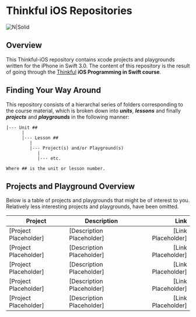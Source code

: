 # Thinkful iOS Repositories

![N|Solid](https://cldup.com/vkMWNVd08U.png)

## Overview
This Thinkful-iOS repository contains xcode projects and playgrounds written for the iPhone in Swift 3.0. The content of this repository is the result of going through the [Thinkful][thinkful] __iOS Programming in Swift course__.

## Finding Your Way Around
This repository consists of a hierarchal series of folders corresponding to the course material, which is broken down into **_units_**, **_lessons_** and finally **_projects_** and **_playgrounds_**  in the following manner:

    |--- Unit ##
          |
          |--- Lesson ##
             |
             |--- Project(s) and/or Playground(s)
                |
                |--- etc.
                
    Where ## is the unit or lesson number.

## Projects and Playground Overview

Below is a table of projects and playgrounds that might be of interest to you. Relatively less interesting
projects and playgrounds, have been omitted.

| Project        | Description           | Link  |
| ------------- |-------------| ------:|
| [Project Placeholder]      | [Description Placeholder] | [Link Placeholder] |
| [Project Placeholder]      | [Description Placeholder] | [Link Placeholder] |
| [Project Placeholder]      | [Description Placeholder] | [Link Placeholder] |
| [Project Placeholder]      | [Description Placeholder] | [Link Placeholder] |
| [Project Placeholder]      | [Description Placeholder] | [Link Placeholder] |


   [thinkful_swift]: <https://www.thinkful.com/courses/learn-swift-programming-online>
   [thinkful]: <http://thinkful.com>
